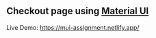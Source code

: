## Checkout page using [Material UI](https://mui.com/material-ui/getting-started/overview/) 

Live Demo: https://mui-assignment.netlify.app/
